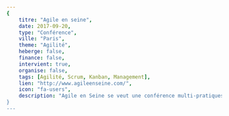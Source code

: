 ```yaml
---
{
	titre: "Agile en seine",
	date: 2017-09-20,
	type: "Conférence",
	ville: "Paris",
	theme: "Agilité",
	heberge: false,
	finance: false,
	intervient: true,
	organise: false,
	tags: [Agilité, Scrum, Kanban, Management],
	lien: "http://www.agileenseine.com/",
	icon: "fa-users",
	description: "Agile en Seine se veut une conférence multi-pratiques, ouverte à tous, dont l'objectif est de mettre en avant toute la diversité de ce que l'on nomme communément "Agilité", du Scrum à l'agilité à l'échelle, en passant par le Design thinking, le lean startup, le Lean, L'entreprise libérée, ..."
}
---
```

